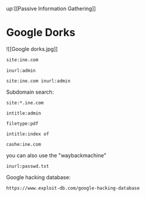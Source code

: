 up:[[Passive Information Gathering]]
# Google Dorks
![[Google dorks.jpg]]

```Bash
site:ine.com
```

```
inurl:admin
```

```
site:ine.com inurl:admin
```

Subdomain search:
```
site:*.ine.com
```

```
intitle:admin
```

```
filetype:pdf
```

```
intitle:index of
```

```
cashe:ine.com
```

you can also use the "waybackmachine"

```
inurl:passwd.txt
```

Google hacking database:
```
https://www.exploit-db.com/google-hacking-database
```
